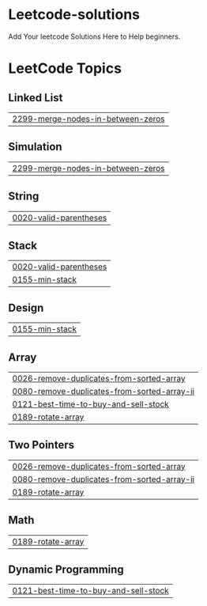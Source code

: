 # Leetcode-solutions
Add Your leetcode Solutions Here to Help beginners.

<!---LeetCode Topics Start-->
# LeetCode Topics
## Linked List
|  |
| ------- |
| [2299-merge-nodes-in-between-zeros](https://github.com/VenusYadav/Leetcode-solutions/tree/master/2299-merge-nodes-in-between-zeros) |
## Simulation
|  |
| ------- |
| [2299-merge-nodes-in-between-zeros](https://github.com/VenusYadav/Leetcode-solutions/tree/master/2299-merge-nodes-in-between-zeros) |
## String
|  |
| ------- |
| [0020-valid-parentheses](https://github.com/VenusYadav/Leetcode-solutions/tree/master/0020-valid-parentheses) |
## Stack
|  |
| ------- |
| [0020-valid-parentheses](https://github.com/VenusYadav/Leetcode-solutions/tree/master/0020-valid-parentheses) |
| [0155-min-stack](https://github.com/VenusYadav/Leetcode-solutions/tree/master/0155-min-stack) |
## Design
|  |
| ------- |
| [0155-min-stack](https://github.com/VenusYadav/Leetcode-solutions/tree/master/0155-min-stack) |
## Array
|  |
| ------- |
| [0026-remove-duplicates-from-sorted-array](https://github.com/VenusYadav/Leetcode-solutions/tree/master/0026-remove-duplicates-from-sorted-array) |
| [0080-remove-duplicates-from-sorted-array-ii](https://github.com/VenusYadav/Leetcode-solutions/tree/master/0080-remove-duplicates-from-sorted-array-ii) |
| [0121-best-time-to-buy-and-sell-stock](https://github.com/VenusYadav/Leetcode-solutions/tree/master/0121-best-time-to-buy-and-sell-stock) |
| [0189-rotate-array](https://github.com/VenusYadav/Leetcode-solutions/tree/master/0189-rotate-array) |
## Two Pointers
|  |
| ------- |
| [0026-remove-duplicates-from-sorted-array](https://github.com/VenusYadav/Leetcode-solutions/tree/master/0026-remove-duplicates-from-sorted-array) |
| [0080-remove-duplicates-from-sorted-array-ii](https://github.com/VenusYadav/Leetcode-solutions/tree/master/0080-remove-duplicates-from-sorted-array-ii) |
| [0189-rotate-array](https://github.com/VenusYadav/Leetcode-solutions/tree/master/0189-rotate-array) |
## Math
|  |
| ------- |
| [0189-rotate-array](https://github.com/VenusYadav/Leetcode-solutions/tree/master/0189-rotate-array) |
## Dynamic Programming
|  |
| ------- |
| [0121-best-time-to-buy-and-sell-stock](https://github.com/VenusYadav/Leetcode-solutions/tree/master/0121-best-time-to-buy-and-sell-stock) |
<!---LeetCode Topics End-->